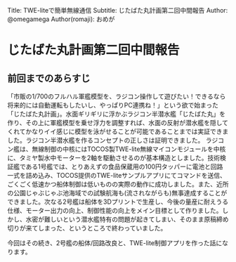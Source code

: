 Title: TWE-liteで簡単無線通信
Subtitle: じたばた丸計画第二回中間報告
Author: @omegamega
Author(romaji): おめが

<!--
編集上、この上の行はこのまま残しておいてね
本番のファイルは index.md で作ってね
-->

# じたばた丸計画第二回中間報告

## 前回までのあらすじ

「市販の1/700のフルハル軍艦模型を、ラジコン操作して遊びたい！できるなら将来的には自動運転もしたいし、やっぱりPC連携ね！」という欲で始まった「じたばた丸計画」。水面ギリギリに浮かぶラジコン半潜水艦「じたばた丸」を作り、その上に軍艦模型を乗せ浮力を調整すれば、水面の反射が潜水艦を隠してくれてかなりイイ感じに模型を泳がせることが可能であることまでは実証できました。ラジコン半潜水艦を作るコンセプトの正しさは証明できました。
ラジコン艦は、無線制御の中核にはTOCOS製TWE-lite無線マイコンモジュールを中核に、タミヤ製水中モーターを2軸を駆動させるのが基本構造としました。技術検証艦である1号艦では、とりあえずの食品保蔵用の100円タッパーに電池と回路一式を詰め込み、TOCOS提供のTWE-liteサンプルアプリにてコマンドを送信、ごくごく低速かつ船体制御は低いものの実際の動作に成功しました。また、近所の公園じゃぶじゃぶ池海域での試験航海も(流されながらも)無事達成することができました。次なる2号艦は船体を3Dプリントで生産し、今後の量産に耐えうる仕様、モーター出力の向上、制御性能の向上をメイン目標として作りました。しかし、水密が難しいという潜水艦特有の問題が起きてしまい、そのまま原稿締め切りが来てしまった、というところで終わっていました。

今回はその続き、2号艦の船体/回路改良と、TWE-lite制御アプリを作った話になります。

# 